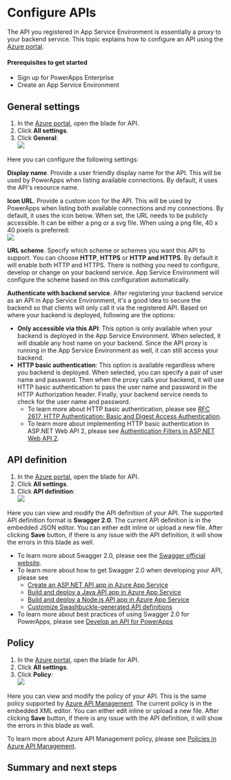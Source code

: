 <properties
	pageTitle="Configure APIs in PowerApps in the Azure portal | Microsoft Azure"
	description="Configure APIs"
	services="powerapps"
	documentationCenter="" 
	authors="MandiOhlinger"
	manager="dwrede"
	editor=""/>

<tags
   ms.service="powerapps"
   ms.devlang="na"
   ms.topic="article"
   ms.tgt_pltfrm="na"
   ms.workload="na" 
   ms.date="11/12/2015"
   ms.author="guayan"/>

# Configure APIs

The API you registered in App Service Environment is essentially a proxy to your backend service. This topic explains how to configure an API using the [Azure portal](https://portal.azure.com).

#### Prerequisites to get started

- Sign up for PowerApps Enterprise
- Create an App Service Environment

## General settings

1. In the [Azure portal](https://portal.azure.com), open the blade for API.
2. Click **All settings**.
3. Click **General**:  
![][11]

Here you can configure the following settings:

**Display name**. Provide a user friendly display name for the API. This will be used by PowerApps when listing available connections. By default, it uses the API's resource name.

**Icon URL**. Provide a custom icon for the API. This will be used by PowerApps when listing both available connections and my connections. By default, it uses the icon below. When set, the URL needs to be publicly accessible. It can be either a png or a svg file. When using a png file, 40 x 40 pixels is preferred:  
![][12]

**URL scheme**. Specify which scheme or schemes you want this API to support. You can choose **HTTP**, **HTTPS** or **HTTP and HTTPS**. By default it will enable both HTTP and HTTPS. There is nothing you need to configure, develop or change on your backend service. App Service Environment will configure the scheme based on this configuration automatically.

**Authenticate with backend service**. After registering your backend service as an API in App Service Environment, it's a good idea to secure the backend so that clients will only call it via the registered API. Based on where your backend is deployed, following are the options:

- **Only accessible via this API**: This option is only available when your backend is deployed in the App Service Environment. When selected, it will disable any host name on your backend. Since the API proxy is running in the App Service Environment as well, it can still access your backend.
- **HTTP basic authentication**: This option is available regardless where you backend is deployed. When selected, you can specify a pair of user name and password. Then when the proxy calls your backend, it will use HTTP basic authentication to pass the user name and password in the HTTP Authorization header. Finally, your backend service needs to check for the user name and password.
	- To learn more about HTTP basic authentication, please see [RFC 2617, HTTP Authentication: Basic and Digest Access Authentication](http://www.ietf.org/rfc/rfc2617.txt).
	- To learn more about implementing HTTP basic authentication in ASP.NET Web API 2, please see [Authentication Filters in ASP.NET Web API 2](http://www.asp.net/web-api/overview/security/authentication-filters).

## API definition

1. In the [Azure portal](https://portal.azure.com), open the blade for API.
2. Click **All settings**.
3. Click **API definition**:  
![][13]

Here you can view and modify the API definition of your API. The supported API definition format is **Swagger 2.0**. The current API definition is in the embedded JSON editor. You can either edit inline or upload a new file. After clicking **Save** button, if there is any issue with the API definition, it will show the errors in this blade as well.

- To learn more about Swagger 2.0, please see the [Swagger official website](http://swagger.io).
- To learn more about how to get Swagger 2.0 when developing your API, please see
	- [Create an ASP.NET API app in Azure App Service]()
	- [Build and deploy a Java API app in Azure App Service]()
	- [Build and deploy a Node.js API app in Azure App Service]()
	- [Customize Swashbuckle-generated API definitions]()
- To learn more about best practices of using Swagger 2.0 for PowerApps, please see [Develop an API for PowerApps](powerapps-develop-api.md)

## Policy

1. In the [Azure portal](https://portal.azure.com), open the blade for API.
2. Click **All settings**.
3. Click **Policy**:  
![][14]

Here you can view and modify the policy of your API. This is the same policy supported by [Azure API Management](https://azure.microsoft.com/services/api-management). The current policy is in the embedded XML editor. You can either edit inline or upload a new file. After clicking **Save** button, if there is any issue with the API definition, it will show the errors in this blade as well.

To learn more about Azure API Management policy, please see [Policies in Azure API Management](https://azure.microsoft.com/documentation/articles/api-management-howto-policies).


## Summary and next steps


[11]: ./media/powerapps-configure-apis/api-settings-general.png
[12]: ./media/powerapps-configure-apis/api-default-icon.png
[13]: ./media/powerapps-configure-apis/api-settings-api-definition.png
[14]: ./media/powerapps-configure-apis/api-settings-policy.png